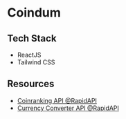 # Coindum

<!-- [Deployed Site]() -->

## Tech Stack

- ReactJS
- Tailwind CSS

## Resources

- [Coinranking API @RapidAPI](https://rapidapi.com/Coinranking/api/coinranking1/)
- [Currency Converter API @RapidAPI](https://rapidapi.com/natkapral/api/currency-converter5)

